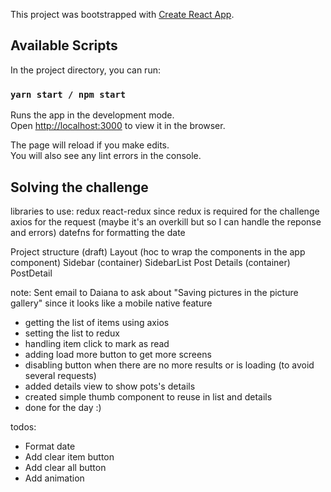 This project was bootstrapped with [Create React App](https://github.com/facebook/create-react-app).

## Available Scripts

In the project directory, you can run:

### `yarn start / npm start`

Runs the app in the development mode.<br />
Open [http://localhost:3000](http://localhost:3000) to view it in the browser.

The page will reload if you make edits.<br />
You will also see any lint errors in the console.

## Solving the challenge

libraries to use: 
redux react-redux since redux is required for the challenge
axios for the request (maybe it's an overkill but so I can handle the reponse and errors)
datefns for formatting the date

Project structure (draft)
Layout (hoc to wrap the components in the app component)
    Sidebar (container)
        SidebarList
            Post
    Details (container)
        PostDetail


note: Sent email to Daiana to ask about "Saving pictures in the picture gallery" since it looks like a mobile native feature

- getting the list of items using axios
- setting the list to redux
- handling item click to mark as read
- adding load more button to get more screens
- disabling button when there are no more results or is loading (to avoid several requests)
- added details view to show pots's details
- created simple thumb component to reuse in list and details
- done for the day :)

todos:
- Format date
- Add clear item button
- Add clear all button
- Add animation
